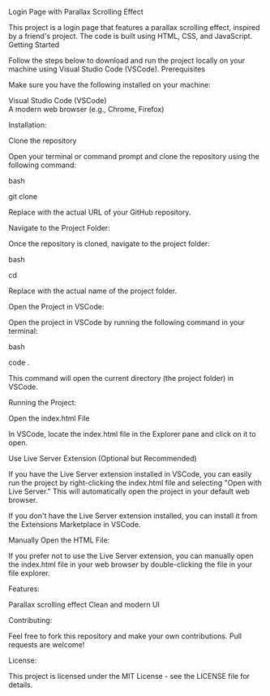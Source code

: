 Login Page with Parallax Scrolling Effect

This project is a login page that features a parallax scrolling effect, inspired by a friend's project. The code is built using HTML, CSS, and JavaScript.
Getting Started

Follow the steps below to download and run the project locally on your machine using Visual Studio Code (VSCode).
Prerequisites

Make sure you have the following installed on your machine:

Visual Studio Code (VSCode)  
A modern web browser (e.g., Chrome, Firefox)

Installation:

Clone the repository

Open your terminal or command prompt and clone the repository using the following command:  

bash

git clone <repository-url>

Replace <repository-url> with the actual URL of your GitHub repository.

Navigate to the Project Folder:

Once the repository is cloned, navigate to the project folder:

bash

cd <project-folder-name>

Replace <project-folder-name> with the actual name of the project folder.

Open the Project in VSCode:

Open the project in VSCode by running the following command in your terminal:

bash

code .   

This command will open the current directory (the project folder) in VSCode.  

Running the Project:

Open the index.html File   

In VSCode, locate the index.html file in the Explorer pane and click on it to open.  

Use Live Server Extension (Optional but Recommended)   

If you have the Live Server extension installed in VSCode, you can easily run the project by right-clicking the index.html file and selecting "Open with Live Server." This will        automatically open the project in your default web browser.   

If you don't have the Live Server extension installed, you can install it from the Extensions Marketplace in VSCode.  

Manually Open the HTML File: 

If you prefer not to use the Live Server extension, you can manually open the index.html file in your web browser by double-clicking the file in your file explorer.   

Features:

Parallax scrolling effect
Clean and modern UI

Contributing:

Feel free to fork this repository and make your own contributions. Pull requests are welcome!

License:

This project is licensed under the MIT License - see the LICENSE file for details.
